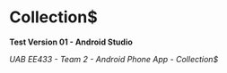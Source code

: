 Collection$
===========

**Test Version 01 - Android Studio**

*UAB EE433 - Team 2 - Android Phone App - Collection$*
